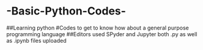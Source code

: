 # -Basic-Python-Codes-
##Learning python 
#Codes to get to know how about a general purpose programming language
##Editors used SPyder and Jupyter both .py as well as .ipynb files uploaded

